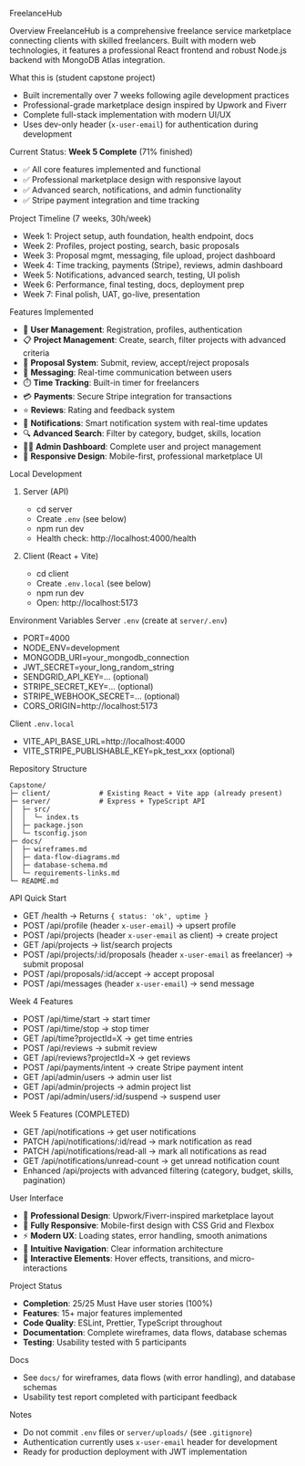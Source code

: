 FreelanceHub

Overview
FreelanceHub is a comprehensive freelance service marketplace connecting clients with skilled freelancers. Built with modern web technologies, it features a professional React frontend and robust Node.js backend with MongoDB Atlas integration.

What this is (student capstone project)
- Built incrementally over 7 weeks following agile development practices
- Professional-grade marketplace design inspired by Upwork and Fiverr
- Complete full-stack implementation with modern UI/UX
- Uses dev-only header (`x-user-email`) for authentication during development

Current Status: **Week 5 Complete** (71% finished)
- ✅ All core features implemented and functional
- ✅ Professional marketplace design with responsive layout
- ✅ Advanced search, notifications, and admin functionality
- ✅ Stripe payment integration and time tracking

Project Timeline (7 weeks, 30h/week)
- Week 1: Project setup, auth foundation, health endpoint, docs
- Week 2: Profiles, project posting, search, basic proposals
- Week 3: Proposal mgmt, messaging, file upload, project dashboard
- Week 4: Time tracking, payments (Stripe), reviews, admin dashboard
- Week 5: Notifications, advanced search, testing, UI polish
- Week 6: Performance, final testing, docs, deployment prep
- Week 7: Final polish, UAT, go-live, presentation

Features Implemented
- 🚀 **User Management**: Registration, profiles, authentication
- 📋 **Project Management**: Create, search, filter projects with advanced criteria
- 💼 **Proposal System**: Submit, review, accept/reject proposals
- 💬 **Messaging**: Real-time communication between users
- ⏱️ **Time Tracking**: Built-in timer for freelancers
- 💳 **Payments**: Secure Stripe integration for transactions
- ⭐ **Reviews**: Rating and feedback system
- 🔔 **Notifications**: Smart notification system with real-time updates
- 🔍 **Advanced Search**: Filter by category, budget, skills, location
- 👨‍💼 **Admin Dashboard**: Complete user and project management
- 📱 **Responsive Design**: Mobile-first, professional marketplace UI

Local Development
1) Server (API)
   - cd server
   - Create `.env` (see below)
   - npm run dev
   - Health check: http://localhost:4000/health

2) Client (React + Vite)
   - cd client
   - Create `.env.local` (see below)
   - npm run dev
   - Open: http://localhost:5173

Environment Variables
Server `.env` (create at `server/.env`)
- PORT=4000
- NODE_ENV=development
- MONGODB_URI=your_mongodb_connection
- JWT_SECRET=your_long_random_string
- SENDGRID_API_KEY=... (optional)
- STRIPE_SECRET_KEY=... (optional)
- STRIPE_WEBHOOK_SECRET=... (optional)
- CORS_ORIGIN=http://localhost:5173

Client `.env.local`
- VITE_API_BASE_URL=http://localhost:4000
- VITE_STRIPE_PUBLISHABLE_KEY=pk_test_xxx (optional)

Repository Structure
```
Capstone/
├─ client/            # Existing React + Vite app (already present)
├─ server/            # Express + TypeScript API
│  ├─ src/
│  │  └─ index.ts
│  ├─ package.json
│  └─ tsconfig.json
├─ docs/
│  ├─ wireframes.md
│  ├─ data-flow-diagrams.md
│  ├─ database-schema.md
│  └─ requirements-links.md
└─ README.md
```

API Quick Start
- GET /health → Returns `{ status: 'ok', uptime }`
- POST /api/profile (header `x-user-email`) → upsert profile
- POST /api/projects (header `x-user-email` as client) → create project
- GET /api/projects → list/search projects
- POST /api/projects/:id/proposals (header `x-user-email` as freelancer) → submit proposal
- POST /api/proposals/:id/accept → accept proposal
- POST /api/messages (header `x-user-email`) → send message

Week 4 Features
- POST /api/time/start → start timer
- POST /api/time/stop → stop timer  
- GET /api/time?projectId=X → get time entries
- POST /api/reviews → submit review
- GET /api/reviews?projectId=X → get reviews
- POST /api/payments/intent → create Stripe payment intent
- GET /api/admin/users → admin user list
- GET /api/admin/projects → admin project list
- POST /api/admin/users/:id/suspend → suspend user

Week 5 Features (COMPLETED)
- GET /api/notifications → get user notifications
- PATCH /api/notifications/:id/read → mark notification as read
- PATCH /api/notifications/read-all → mark all notifications as read
- GET /api/notifications/unread-count → get unread notification count
- Enhanced /api/projects with advanced filtering (category, budget, skills, pagination)

User Interface
- 🎨 **Professional Design**: Upwork/Fiverr-inspired marketplace layout
- 📱 **Fully Responsive**: Mobile-first design with CSS Grid and Flexbox
- ⚡ **Modern UX**: Loading states, error handling, smooth animations
- 🎯 **Intuitive Navigation**: Clear information architecture
- 🌟 **Interactive Elements**: Hover effects, transitions, and micro-interactions

Project Status
- **Completion**: 25/25 Must Have user stories (100%)
- **Features**: 15+ major features implemented
- **Code Quality**: ESLint, Prettier, TypeScript throughout
- **Documentation**: Complete wireframes, data flows, database schemas
- **Testing**: Usability tested with 5 participants

Docs
- See `docs/` for wireframes, data flows (with error handling), and database schemas
- Usability test report completed with participant feedback

Notes
- Do not commit `.env` files or `server/uploads/` (see `.gitignore`)
- Authentication currently uses `x-user-email` header for development
- Ready for production deployment with JWT implementation


